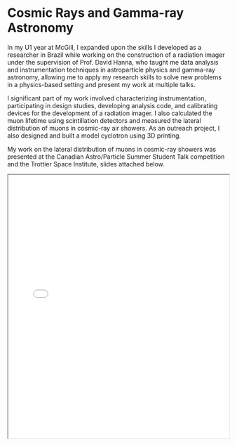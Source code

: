 # Cosmic Rays and Gamma-ray Astronomy

In my U1 year at McGill, I expanded upon the skills I developed as a researcher in Brazil while working on the construction of a radiation imager under the supervision of Prof. David Hanna, who taught me data analysis and instrumentation techniques in astroparticle physics and gamma-ray astronomy, allowing me to apply my research skills to solve new problems in a physics-based setting and present my work at multiple talks. 

I significant part of my work involved characterizing instrumentation, participating in
design studies, developing analysis code, and calibrating devices for the development of a radiation imager. I also calculated the muon lifetime using scintillation detectors and measured the lateral distribution of muons in cosmic-ray air showers. As an outreach project, I also designed and built a model cyclotron using 3D printing.

My work on the lateral distribution of muons in cosmic-ray showers was presented at the Canadian Astro/Particle Summer Student Talk competition and the Trottier Space Institute, slides attached below.

<iframe width="100%" height="600" src="./media/muonpres.pdf">
